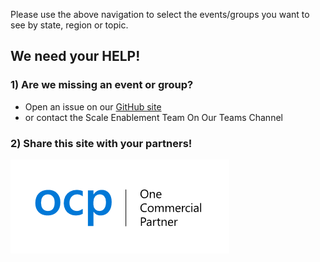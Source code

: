 Please use the above navigation to select the events/groups you want to see by state, region or topic.

## We need your HELP!

### 1) Are we missing an event or group?

 - Open an issue on our [GitHub site](###NULL###)
 - or contact the Scale Enablement Team On Our Teams Channel


### 2) Share this site with your partners!

<img src="/images/OCP.png" alt="OCP">